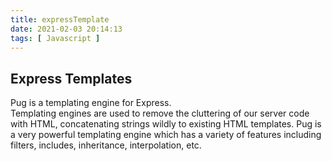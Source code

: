 ```yaml
---
title: expressTemplate
date: 2021-02-03 20:14:13
tags: [ Javascript ]
---
```

## Express Templates
Pug is a templating engine for Express.  
Templating engines are used to remove the cluttering of our server code with HTML, concatenating strings wildly to existing HTML templates. 
Pug is a very powerful templating engine which has a variety of features including filters, includes, inheritance, interpolation, etc.

